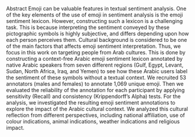 Abstract
Emoji can be valuable features in textual sentiment analysis. One of the key elements of the use of emoji in sentiment analysis is the emoji sentiment lexicon. However, constructing such a lexicon is a challenging task. This is because interpreting the sentiment conveyed by these pictographic symbols is highly subjective, and differs depending upon how each person perceives them. Cultural background is considered to be one of the main factors that affects  emoji sentiment interpretation. Thus, we focus in this work on targeting people from Arab cultures. This is done by constructing a context-free Arabic emoji sentiment lexicon annotated by native Arabic  speakers from seven different regions (Gulf, Egypt, Levant, Sudan, North Africa, Iraq, and Yemen) to see how these Arabic users label the sentiment of these symbols without a textual context. We recruited 53 annotators (males and females) to annotate 1,069 unique emoji. Then we evaluated the reliability of the annotation for each participant by applying sensitivity (Recall) and consistency (Krippendorff’s Alpha) tests. For the analysis, we investigated the resulting emoji sentiment annotations to explore the impact of the Arabic cultural context. We analyzed this cultural reflection from different perspectives, including national affiliation, use of colour indications, animal indications, weather indications and religious impact.
